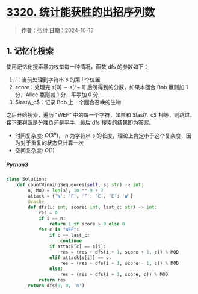 # [3320. 统计能获胜的出招序列数](https://leetcode.cn/problems/count-the-number-of-winning-sequences/description/)

> **作者**：弘树
> **日期**：2024-10-13

## 1. 记忆化搜索

使用记忆化搜索暴力枚举每一种情况，函数 dfs 的参数如下：

1. $i$：当前处理到字符串 $s$ 的第 $i$ 个位置
2. $score$：处理完 $s[0] \sim s[i - 1]$ 后所得到的分数，如果本回合 Bob 赢则加 1 分，Alice 赢则减 1 分，平手加 0 分
3. $last\\_c$：记录 Bob 上一个回合召唤的生物

之后开始搜索，遍历 "WEF" 中的每一个字符，如果和 $last\\_c$ 相等，则跳过。接下来判断是分胜负还是平手，最后 dfs 搜索的结果即为答案。

- 时间复杂度: $O(3^{n})$， $n$ 为字符串 $s$ 的长度，理论上肯定小于这个复杂度，因为对于重复的状态只计算一次
- 空间复杂度: $O(1)$

##### Python3

```python
class Solution:
    def countWinningSequences(self, s: str) -> int:
        n, MOD = len(s), 10 ** 9 + 7
        attack = {'W': 'F', 'F': 'E', 'E': 'W'}
        @cache
        def dfs(i: int, score: int, last_c: str) -> int:
            res = 0
            if i == n:
                return 1 if score > 0 else 0
            for c in "WEF":
                if c == last_c:
                    continue
                if attack[c] == s[i]:
                    res = (res + dfs(i + 1, score + 1, c)) % MOD
                elif attack[s[i]] == c:
                    res = (res + dfs(i + 1, score - 1, c)) % MOD
                else:
                    res = (res + dfs(i + 1, score, c)) % MOD
            return res
        return dfs(0, 0, 'n')
```
